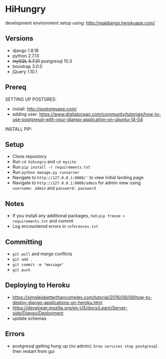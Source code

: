 # HiHungry
development environment setup using: http://realdjango.herokuapp.com/

## Versions
- django 1.8.18
- python 2.7.13
- ~~mySQL 5.7.21~~ postgresql 10.3
- boostrap 3.0.0
- jQuery 1.10.1

## Prereq
SETTING UP POSTGRES:
- install: http://postgresapp.com/
- adding user: https://www.digitalocean.com/community/tutorials/how-to-use-postgresql-with-your-django-application-on-ubuntu-14-04

INSTALL PIP:

## Setup
- Clone repository
- Run `cd hihungry` and `cd mysite`
- Run `pip install -r requirements.txt`
- Run `python manage.py runserver`
- Navigate to `http://127.0.0.1:8000/'` to view initial landing page
- Navigate to `http://127.0.0.1:8000/admin` for admin view using `username: admin` and `password: password`

## Notes
- If you install any additional packages, run `pip freeze > requirements.txt` and commit
- Log encountered errors in `references.txt`

## Committing
- `git pull` and merge conflicts
- `git add .`
- `git commit -m "message"`
- `git push`

## Deploying to Heroku
- https://simpleisbetterthancomplex.com/tutorial/2016/08/09/how-to-deploy-django-applications-on-heroku.html
- https://developer.mozilla.org/en-US/docs/Learn/Server-side/Django/Deployment
- update schemas

## Errors
- postgresql getting hung up (no admin): `brew services stop postgresql` then restart from gui

